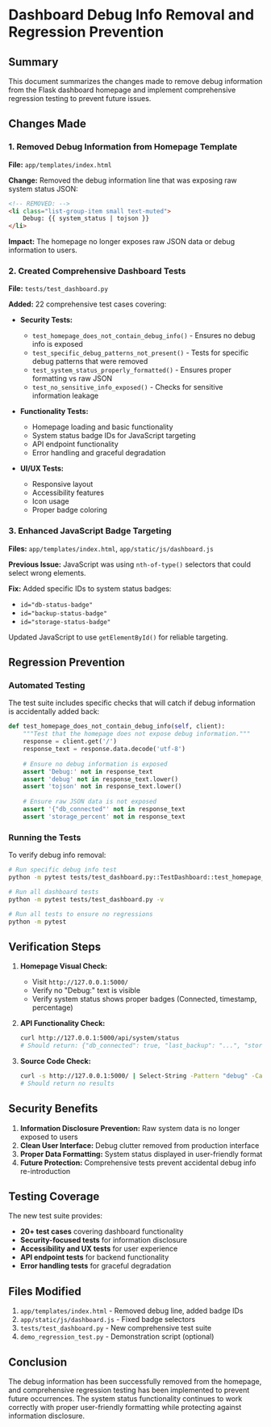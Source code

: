 # Dashboard Debug Info Removal and Regression Prevention

## Summary

This document summarizes the changes made to remove debug information from the Flask dashboard homepage and implement comprehensive regression testing to prevent future issues.

## Changes Made

### 1. Removed Debug Information from Homepage Template

**File:** `app/templates/index.html`

**Change:** Removed the debug information line that was exposing raw system status JSON:

```html
<!-- REMOVED: -->
<li class="list-group-item small text-muted">
    Debug: {{ system_status | tojson }}
</li>
```

**Impact:** The homepage no longer exposes raw JSON data or debug information to users.

### 2. Created Comprehensive Dashboard Tests

**File:** `tests/test_dashboard.py`

**Added:** 22 comprehensive test cases covering:

- **Security Tests:**
  - `test_homepage_does_not_contain_debug_info()` - Ensures no debug info is exposed
  - `test_specific_debug_patterns_not_present()` - Tests for specific debug patterns that were removed
  - `test_system_status_properly_formatted()` - Ensures proper formatting vs raw JSON
  - `test_no_sensitive_info_exposed()` - Checks for sensitive information leakage

- **Functionality Tests:**
  - Homepage loading and basic functionality
  - System status badge IDs for JavaScript targeting
  - API endpoint functionality
  - Error handling and graceful degradation

- **UI/UX Tests:**
  - Responsive layout
  - Accessibility features
  - Icon usage
  - Proper badge coloring

### 3. Enhanced JavaScript Badge Targeting

**Files:** `app/templates/index.html`, `app/static/js/dashboard.js`

**Previous Issue:** JavaScript was using `nth-of-type()` selectors that could select wrong elements.

**Fix:** Added specific IDs to system status badges:
- `id="db-status-badge"`
- `id="backup-status-badge"`  
- `id="storage-status-badge"`

Updated JavaScript to use `getElementById()` for reliable targeting.

## Regression Prevention

### Automated Testing

The test suite includes specific checks that will catch if debug information is accidentally added back:

```python
def test_homepage_does_not_contain_debug_info(self, client):
    """Test that the homepage does not expose debug information."""
    response = client.get('/')
    response_text = response.data.decode('utf-8')
    
    # Ensure no debug information is exposed
    assert 'Debug:' not in response_text
    assert 'debug' not in response_text.lower()
    assert 'tojson' not in response_text.lower()
    
    # Ensure raw JSON data is not exposed
    assert '{"db_connected"' not in response_text
    assert 'storage_percent' not in response_text
```

### Running the Tests

To verify debug info removal:
```bash
# Run specific debug info test
python -m pytest tests/test_dashboard.py::TestDashboard::test_homepage_does_not_contain_debug_info -v

# Run all dashboard tests
python -m pytest tests/test_dashboard.py -v

# Run all tests to ensure no regressions
python -m pytest
```

## Verification Steps

1. **Homepage Visual Check:**
   - Visit `http://127.0.0.1:5000/`
   - Verify no "Debug:" text is visible
   - Verify system status shows proper badges (Connected, timestamp, percentage)

2. **API Functionality Check:**
   ```bash
   curl http://127.0.0.1:5000/api/system/status
   # Should return: {"db_connected": true, "last_backup": "...", "storage_percent": 25}
   ```

3. **Source Code Check:**
   ```bash
   curl -s http://127.0.0.1:5000/ | Select-String -Pattern "debug" -CaseSensitive:$false
   # Should return no results
   ```

## Security Benefits

1. **Information Disclosure Prevention:** Raw system data is no longer exposed to users
2. **Clean User Interface:** Debug clutter removed from production interface  
3. **Proper Data Formatting:** System status displayed in user-friendly format
4. **Future Protection:** Comprehensive tests prevent accidental debug info re-introduction

## Testing Coverage

The new test suite provides:
- **20+ test cases** covering dashboard functionality
- **Security-focused tests** for information disclosure
- **Accessibility and UX tests** for user experience
- **API endpoint tests** for backend functionality
- **Error handling tests** for graceful degradation

## Files Modified

1. `app/templates/index.html` - Removed debug line, added badge IDs
2. `app/static/js/dashboard.js` - Fixed badge selectors  
3. `tests/test_dashboard.py` - New comprehensive test suite
4. `demo_regression_test.py` - Demonstration script (optional)

## Conclusion

The debug information has been successfully removed from the homepage, and comprehensive regression testing has been implemented to prevent future occurrences. The system status functionality continues to work correctly with proper user-friendly formatting while protecting against information disclosure.
